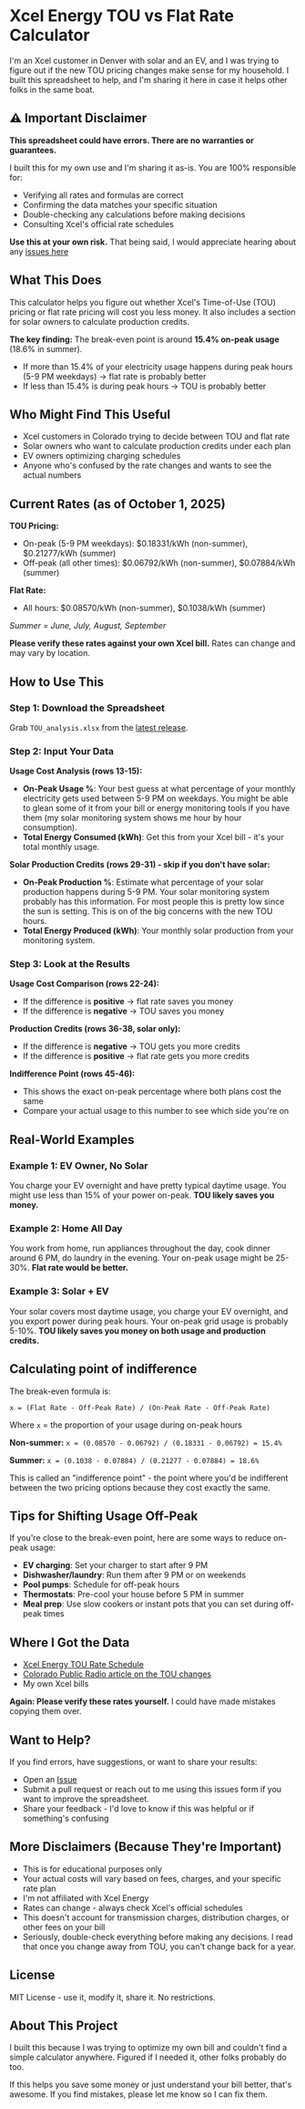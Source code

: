 # Xcel Energy TOU vs Flat Rate Calculator

I'm an Xcel customer in Denver with solar and an EV, and I was trying to figure out if the new TOU pricing changes make sense for my household. I built this spreadsheet to help, and I'm sharing it here in case it helps other folks in the same boat.

## ⚠️ Important Disclaimer

**This spreadsheet could have errors. There are no warranties or guarantees.**

I built this for my own use and I'm sharing it as-is. You are 100% responsible for:
- Verifying all rates and formulas are correct
- Confirming the data matches your specific situation
- Double-checking any calculations before making decisions
- Consulting Xcel's official rate schedules

**Use this at your own risk.** That being said, I would appreciate hearing about any [issues here](https://github.com/alexwelch/xcel-tou-analysis/issues)

## What This Does

This calculator helps you figure out whether Xcel's Time-of-Use (TOU) pricing or flat rate pricing will cost you less money. It also includes a section for solar owners to calculate production credits. 

**The key finding:** The break-even point is around **15.4% on-peak usage** (18.6% in summer). 

- If more than 15.4% of your electricity usage happens during peak hours (5-9 PM weekdays) → flat rate is probably better
- If less than 15.4% is during peak hours → TOU is probably better

## Who Might Find This Useful

- Xcel customers in Colorado trying to decide between TOU and flat rate
- Solar owners who want to calculate production credits under each plan
- EV owners optimizing charging schedules
- Anyone who's confused by the rate changes and wants to see the actual numbers

## Current Rates (as of October 1, 2025)

**TOU Pricing:**
- On-peak (5-9 PM weekdays): $0.18331/kWh (non-summer), $0.21277/kWh (summer)
- Off-peak (all other times): $0.06792/kWh (non-summer), $0.07884/kWh (summer)

**Flat Rate:**
- All hours: $0.08570/kWh (non-summer), $0.1038/kWh (summer)

*Summer = June, July, August, September*

**Please verify these rates against your own Xcel bill.** Rates can change and may vary by location.

## How to Use This

### Step 1: Download the Spreadsheet
Grab `TOU_analysis.xlsx` from the [latest release](link-to-your-release).

### Step 2: Input Your Data

**Usage Cost Analysis (rows 13-15):**
- **On-Peak Usage %**: Your best guess at what percentage of your monthly electricity gets used between 5-9 PM on weekdays. You might be able to glean some of it from your bill or energy monitoring tools if you have them (my solar monitoring system shows me hour by hour consumption).
- **Total Energy Consumed (kWh)**: Get this from your Xcel bill - it's your total monthly usage. 

**Solar Production Credits (rows 29-31) - skip if you don't have solar:**
- **On-Peak Production %**: Estimate what percentage of your solar production happens during 5-9 PM. Your solar monitoring system probably has this information. For most people this is pretty low since the sun is setting. This is on of the big concerns with the new TOU hours.
- **Total Energy Produced (kWh)**: Your monthly solar production from your monitoring system.

### Step 3: Look at the Results

**Usage Cost Comparison (rows 22-24):**
- If the difference is **positive** → flat rate saves you money
- If the difference is **negative** → TOU saves you money

**Production Credits (rows 36-38, solar only):**
- If the difference is **negative** → TOU gets you more credits
- If the difference is **positive** → flat rate gets you more credits

**Indifference Point (rows 45-46):**
- This shows the exact on-peak percentage where both plans cost the same
- Compare your actual usage to this number to see which side you're on

## Real-World Examples

### Example 1: EV Owner, No Solar
You charge your EV overnight and have pretty typical daytime usage. You might use less than 15% of your power on-peak. **TOU likely saves you money.**

### Example 2: Home All Day
You work from home, run appliances throughout the day, cook dinner around 6 PM, do laundry in the evening. Your on-peak usage might be 25-30%. **Flat rate would be better.**

### Example 3: Solar + EV
Your solar covers most daytime usage, you charge your EV overnight, and you export power during peak hours. Your on-peak grid usage is probably 5-10%. **TOU likely saves you money on both usage and production credits.**

## Calculating point of indifference

The break-even formula is:

`x = (Flat Rate - Off-Peak Rate) / (On-Peak Rate - Off-Peak Rate)`


Where `x` = the proportion of your usage during on-peak hours

**Non-summer:**
`x = (0.08570 - 0.06792) / (0.18331 - 0.06792) = 15.4%`


**Summer:**
`x = (0.1038 - 0.07884) / (0.21277 - 0.07884) = 18.6%`


This is called an "indifference point" - the point where you'd be indifferent between the two pricing options because they cost exactly the same.

## Tips for Shifting Usage Off-Peak

If you're close to the break-even point, here are some ways to reduce on-peak usage:

- **EV charging**: Set your charger to start after 9 PM
- **Dishwasher/laundry**: Run them after 9 PM or on weekends
- **Pool pumps**: Schedule for off-peak hours
- **Thermostats**: Pre-cool your house before 5 PM in summer
- **Meal prep**: Use slow cookers or instant pots that you can set during off-peak times

## Where I Got the Data

- [Xcel Energy TOU Rate Schedule](https://co.my.xcelenergy.com/s/billing-payment/residential-rates/time-of-use-pricing)
- [Colorado Public Radio article on the TOU changes](https://www.cpr.org/2025/02/21/xcel-is-changing-when-it-charges-more-for-peak-time-energy-use/)
- My own Xcel bills

**Again: Please verify these rates yourself.** I could have made mistakes copying them over.

## Want to Help?

If you find errors, have suggestions, or want to share your results:
- Open an [Issue](https://github.com/alexwelch/xcel-tou-analysis/issues)
- Submit a pull request or reach out to me using this issues form if you want to improve the spreadsheet.
- Share your feedback - I'd love to know if this was helpful or if something's confusing

## More Disclaimers (Because They're Important)

- This is for educational purposes only
- Your actual costs will vary based on fees, charges, and your specific rate plan
- I'm not affiliated with Xcel Energy
- Rates can change - always check Xcel's official schedules
- This doesn't account for transmission charges, distribution charges, or other fees on your bill
- Seriously, double-check everything before making any decisions. I read that once you change away from TOU, you can't change back for a year.

## License

MIT License - use it, modify it, share it. No restrictions.

## About This Project

I built this because I was trying to optimize my own bill and couldn't find a simple calculator anywhere. Figured if I needed it, other folks probably do too. 

If this helps you save some money or just understand your bill better, that's awesome. If you find mistakes, please let me know so I can fix them.
